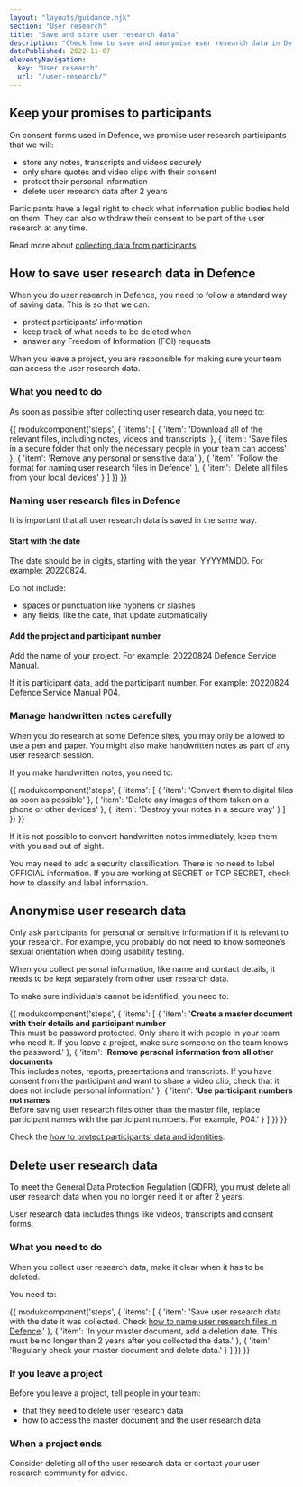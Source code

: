```yaml
---
layout: "layouts/guidance.njk"
section: "User research"
title: "Save and store user research data"
description: "Check how to save and anonymise user research data in Defence, including how to name and store files."
datePublished: 2022-11-07
eleventyNavigation:
  key: "User research"
  url: "/user-research/"
---
```


## Keep your promises to participants

On consent forms used in Defence, we promise user research participants that we will:

- store any notes, transcripts and videos securely
- only share quotes and video clips with their consent
- protect their personal information
- delete user research data after 2 years

Participants have a legal right to check what information public bodies hold on them. They can also withdraw their consent to be part of the user research at any time.

Read more about [collecting data from participants](/user-research/collecting-data-from-participants/).

## How to save user research data in Defence

When you do user research in Defence, you need to follow a standard way of saving data. This is so that we can:

- protect participants’ information
- keep track of what needs to be deleted when
- answer any Freedom of Information (FOI) requests

When you leave a project, you are responsible for making sure your team can access the user research data.

### What you need to do

As soon as possible after collecting user research data, you need to:

{{ modukcomponent('steps', {
  'items': [
    {
      'item': 'Download all of the relevant files, including notes, videos and transcripts'
    },
    {
      'item': 'Save files in a secure folder that only the necessary people in your team can access'
    },
    {
      'item': 'Remove any personal or sensitive data'
    },
    {
      'item': 'Follow the format for naming user research files in Defence'
    },
    {
      'item': 'Delete all files from your local devices'
    }
  ]
}) }}

### Naming user research files in Defence

It is important that all user research data is saved in the same way. 

#### Start with the date 

The date should be in digits, starting with the year: YYYYMMDD. For example: 20220824.

Do not include:
- spaces or punctuation like hyphens or slashes
- any fields, like the date, that update automatically

#### Add the project and participant number

Add the name of your project. For example: 20220824 Defence Service Manual.

If it is participant data, add the participant number. For example: 20220824 Defence Service Manual P04.

### Manage handwritten notes carefully

When you do research at some Defence sites, you may only be allowed to use a pen and paper. You might also make handwritten notes as part of any user research session.

If you make handwritten notes, you need to:

{{ modukcomponent('steps', {
  'items': [
    {
      'item': 'Convert them to digital files as soon as possible'
    },
    {
      'item': 'Delete any images of them taken on a phone or other devices'
    },
    {
      'item': 'Destroy your notes in a secure way'
    }
  ]
}) }}

If it is not possible to convert handwritten notes immediately, keep them with you and out of sight.

You may need to add a security classification. There is no need to label OFFICIAL information. If you are working at SECRET or TOP SECRET, check how to classify and label information.

## Anonymise user research data

Only ask participants for personal or sensitive information if it is relevant to your research. For example, you probably do not need to know someone’s sexual orientation when doing usability testing.

When you collect personal information, like name and contact details, it needs to be kept separately from other user research data.

To make sure individuals cannot be identified, you need to:

{{ modukcomponent('steps', {
  'items': [
    {
      'item': '<b>Create a master document with their details and participant number</b> <br> This must be password protected. Only share it with people in your team who need it. If you leave a project, make sure someone on the team knows the password.'
    },
    {
      'item': '<b>Remove personal information from all other documents</b> <br> This includes notes, reports, presentations and transcripts. If you have consent from the participant and want to share a video clip, check that it does not include personal information.'
    },
    {
      'item': '<b>Use participant numbers not names</b> <br> Before saving user research files other than the master file, replace participant names with the participant numbers. For example, P04.'
    }
  ]
}) }}

Check the [how to protect participants’ data and identities](/user-research/share-user-research-findings-correctly/).

## Delete user research data

To meet the General Data Protection Regulation (GDPR), you must delete all user research data when you no longer need it or after 2 years.

User research data includes things like videos, transcripts and consent forms.

### What you need to do

When you collect user research data, make it clear when it has to be deleted. 

You need to:

{{ modukcomponent('steps', {
  'items': [
    {
      'item': 'Save user research data with the date it was collected. Check <a href="/user-research/save-and-store-user-research-data#naming-user-research-files-in-defence">how to name user research files in Defence</a>.' 
    },
    {
      'item': 'In your master document, add a deletion date. This must be no longer than 2 years after you collected the data.'
    },
    {
      'item': 'Regularly check your master document and delete data.'
    }
  ]
}) }}

### If you leave a project

Before you leave a project, tell people in your team:

- that they need to delete user research data
- how to access the master document and the user research data


### When a project ends

Consider deleting all of the user research data or contact your user research community for advice.

